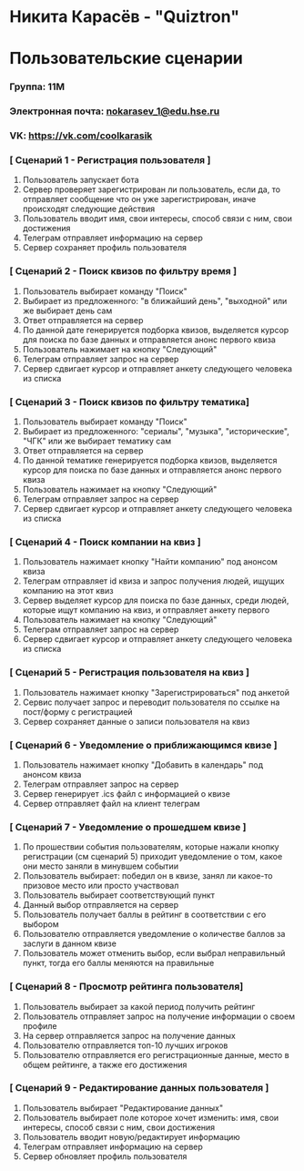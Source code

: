 # Никита Карасёв - "Quiztron"
# Пользовательские сценарии

### Группа: 11М
### Электронная почта: nokarasev_1@edu.hse.ru
### VK: https://vk.com/coolkarasik

### [ Сценарий 1 - Регистрация пользователя ]
1. Пользователь запускает бота
2. Сервер проверяет зарегистрирован ли пользователь, если да, то отправляет сообщение что он уже зарегистрирован, иначе происходят следующие действия
3. Пользователь вводит имя, свои интересы, способ связи с ним, свои достижения
3. Телеграм отправляет информацию на сервер
5. Сервер сохраняет профиль пользователя

### [ Сценарий 2 - Поиск квизов по фильтру время ]
1. Пользователь выбирает команду "Поиск"
2. Выбирает из предложенного: "в ближайший день", "выходной" или же выбирает день сам
3. Ответ отправляется на сервер
4. По данной дате генерируется подборка квизов, выделяется курсор для поиска по базе данных и отправляется анонс первого квиза
5. Пользователь нажимает на кнопку "Следующий"
6. Телеграм отправляет запрос на сервер
7. Сервер сдвигает курсор и отправляет анкету следующего человека из списка

### [ Сценарий 3 - Поиск квизов по фильтру тематика]
1. Пользователь выбирает команду "Поиск"
2. Выбирает из предложенного: "сериалы", "музыка", "исторические", "ЧГК" или же выбирает тематику сам
3. Ответ отправляется на сервер
4. По данной тематике генерируется подборка квизов, выделяется курсор для поиска по базе данных и отправляется анонс первого квиза
5. Пользователь нажимает на кнопку "Следующий"
6. Телеграм отправляет запрос на сервер
7. Сервер сдвигает курсор и отправляет анкету следующего человека из списка

### [ Сценарий 4 - Поиск компании на квиз ]
1. Пользователь нажимает кнопку "Найти компанию" под анонсом квиза
2. Телеграм отправляет id квиза и запрос получения людей, ищущих компанию на этот квиз
3. Сервер выделяет курсор для поиска по базе данных, среди людей, которые ищут компанию на квиз, и отправляет анкету первого
4. Пользователь нажимает на кнопку "Следующий"
5. Телеграм отправляет запрос на сервер
6. Сервер сдвигает курсор и отправляет анкету следующего человека из списка

### [ Сценарий 5 - Регистрация пользователя на квиз ]
1. Пользователь нажимает кнопку "Зарегистрироваться" под анкетой
2. Сервис получает запрос и переводит пользователя по ссылке на пост/форму с регистрацией
3. Сервер сохраняет данные о записи пользователя на квиз

### [ Сценарий 6 - Уведомление о приближающимся квизе ]
1. Пользователь нажимает кнопку "Добавить в календарь" под анонсом квиза
2. Телеграм отправляет запрос на сервер
3. Сервер генерирует .ics файл с информацией о квизе
4. Сервер отправляет файл на клиент телеграм

### [ Сценарий 7 - Уведомление о прошедшем квизе ]
1. По прошествии события пользователям, которые нажали кнопку регистрации (см сценарий 5) приходит уведомление о том, какое они место заняли в минувшем событии
2. Пользователь выбирает: победил он в квизе, занял ли какое-то призовое место или просто участвовал
3. Пользователь выбирает соответствующий пункт
4. Данный выбор отправляется на сервер
5. Пользователь получает баллы в рейтинг в соответствии с его выбором
6. Пользователю отправляется уведомление о количестве баллов за заслуги в данном квизе
7. Пользователь может отменить выбор, если выбрал неправильный пункт, тогда его баллы меняются на правильные

### [ Сценарий 8 - Просмотр рейтинга пользователя]
1. Пользователь выбирает за какой период получить рейтинг
1. Пользователь отправляет запрос на получение информации о своем профиле
2. На сервер отправляется запрос на получение данных
3. Пользователю отправляется топ-10 лучших игроков 
3. Пользователю отправляется его регистрационные данные, место в общем рейтинге, а также его достижения

### [ Сценарий 9 - Редактирование данных пользователя ]
1. Пользователь выбирает "Редактирование данных" 
2. Пользователь выбирает поле которое хочет изменить: имя, свои интересы, способ связи с ним, свои достижения
3. Пользователь вводит новую/редактирует информацию
4. Телеграм отправляет информацию на сервер
5. Сервер обновляет профиль пользователя
